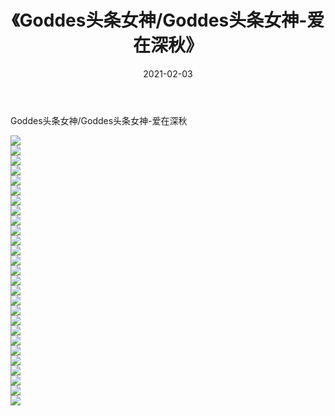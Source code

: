 ﻿---
layout: post
title:  《Goddes头条女神/Goddes头条女神-爱在深秋》
date:   2021-02-03
img: http://pic.660000.xyz/1:/网络美图/2021/Goddes头条女神/Goddes头条女神-爱在深秋/000.jpg
categories: [美女, 清纯, 唯美]
---

Goddes头条女神/Goddes头条女神-爱在深秋

 ![](http://pic.660000.xyz/1:/网络美图/2021/Goddes头条女神/Goddes头条女神-爱在深秋/001.jpg) <br>![](http://pic.660000.xyz/1:/网络美图/2021/Goddes头条女神/Goddes头条女神-爱在深秋/002.jpg) <br>![](http://pic.660000.xyz/1:/网络美图/2021/Goddes头条女神/Goddes头条女神-爱在深秋/003.jpg) <br>![](http://pic.660000.xyz/1:/网络美图/2021/Goddes头条女神/Goddes头条女神-爱在深秋/004.jpg) <br>![](http://pic.660000.xyz/1:/网络美图/2021/Goddes头条女神/Goddes头条女神-爱在深秋/005.jpg) <br>![](http://pic.660000.xyz/1:/网络美图/2021/Goddes头条女神/Goddes头条女神-爱在深秋/006.jpg) <br>![](http://pic.660000.xyz/1:/网络美图/2021/Goddes头条女神/Goddes头条女神-爱在深秋/007.jpg) <br>![](http://pic.660000.xyz/1:/网络美图/2021/Goddes头条女神/Goddes头条女神-爱在深秋/008.jpg) <br>![](http://pic.660000.xyz/1:/网络美图/2021/Goddes头条女神/Goddes头条女神-爱在深秋/009.jpg) <br>![](http://pic.660000.xyz/1:/网络美图/2021/Goddes头条女神/Goddes头条女神-爱在深秋/010.jpg) <br>![](http://pic.660000.xyz/1:/网络美图/2021/Goddes头条女神/Goddes头条女神-爱在深秋/011.jpg) <br>![](http://pic.660000.xyz/1:/网络美图/2021/Goddes头条女神/Goddes头条女神-爱在深秋/012.jpg) <br>![](http://pic.660000.xyz/1:/网络美图/2021/Goddes头条女神/Goddes头条女神-爱在深秋/013.jpg) <br>![](http://pic.660000.xyz/1:/网络美图/2021/Goddes头条女神/Goddes头条女神-爱在深秋/014.jpg) <br>![](http://pic.660000.xyz/1:/网络美图/2021/Goddes头条女神/Goddes头条女神-爱在深秋/015.jpg) <br>![](http://pic.660000.xyz/1:/网络美图/2021/Goddes头条女神/Goddes头条女神-爱在深秋/016.jpg) <br>![](http://pic.660000.xyz/1:/网络美图/2021/Goddes头条女神/Goddes头条女神-爱在深秋/017.jpg) <br>![](http://pic.660000.xyz/1:/网络美图/2021/Goddes头条女神/Goddes头条女神-爱在深秋/018.jpg) <br>![](http://pic.660000.xyz/1:/网络美图/2021/Goddes头条女神/Goddes头条女神-爱在深秋/019.jpg) <br>![](http://pic.660000.xyz/1:/网络美图/2021/Goddes头条女神/Goddes头条女神-爱在深秋/020.jpg) <br>![](http://pic.660000.xyz/1:/网络美图/2021/Goddes头条女神/Goddes头条女神-爱在深秋/021.jpg) <br>![](http://pic.660000.xyz/1:/网络美图/2021/Goddes头条女神/Goddes头条女神-爱在深秋/022.jpg) <br>![](http://pic.660000.xyz/1:/网络美图/2021/Goddes头条女神/Goddes头条女神-爱在深秋/023.jpg) <br>![](http://pic.660000.xyz/1:/网络美图/2021/Goddes头条女神/Goddes头条女神-爱在深秋/024.jpg) <br>![](http://pic.660000.xyz/1:/网络美图/2021/Goddes头条女神/Goddes头条女神-爱在深秋/025.jpg) <br>![](http://pic.660000.xyz/1:/网络美图/2021/Goddes头条女神/Goddes头条女神-爱在深秋/026.jpg) <br>![](http://pic.660000.xyz/1:/网络美图/2021/Goddes头条女神/Goddes头条女神-爱在深秋/027.jpg) <br>